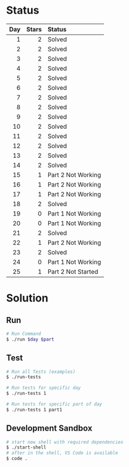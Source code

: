 # Status

<!-- STATUS_TABLE_START -->
| Day | Stars | Status             |
|----:|------:|:-------------------|
|   1 |     2 | Solved             |
|   2 |     2 | Solved             |
|   3 |     2 | Solved             |
|   4 |     2 | Solved             |
|   5 |     2 | Solved             |
|   6 |     2 | Solved             |
|   7 |     2 | Solved             |
|   8 |     2 | Solved             |
|   9 |     2 | Solved             |
|  10 |     2 | Solved             |
|  11 |     2 | Solved             |
|  12 |     2 | Solved             |
|  13 |     2 | Solved             |
|  14 |     2 | Solved             |
|  15 |     1 | Part 2 Not Working |
|  16 |     1 | Part 2 Not Working |
|  17 |     1 | Part 2 Not Working |
|  18 |     2 | Solved             |
|  19 |     0 | Part 1 Not Working |
|  20 |     0 | Part 1 Not Working |
|  21 |     2 | Solved             |
|  22 |     1 | Part 2 Not Working |
|  23 |     2 | Solved             |
|  24 |     0 | Part 1 Not Working |
|  25 |     1 | Part 2 Not Started |
<!-- STATUS_TABLE_END -->

# Solution

## Run

```bash
# Run Command
$ ./run $day $part
```

## Test

```bash
# Run all Tests (examples)
$ ./run-tests

# Run tests for specific day
$ ./run-tests 1

# Run tests for specific part of day
$ ./run-tests 1 part1
```

## Development Sandbox

```bash
# start new shell with required dependencies
$ ./start-shell
# after in the shell, VS Code is available
$ code .
```

